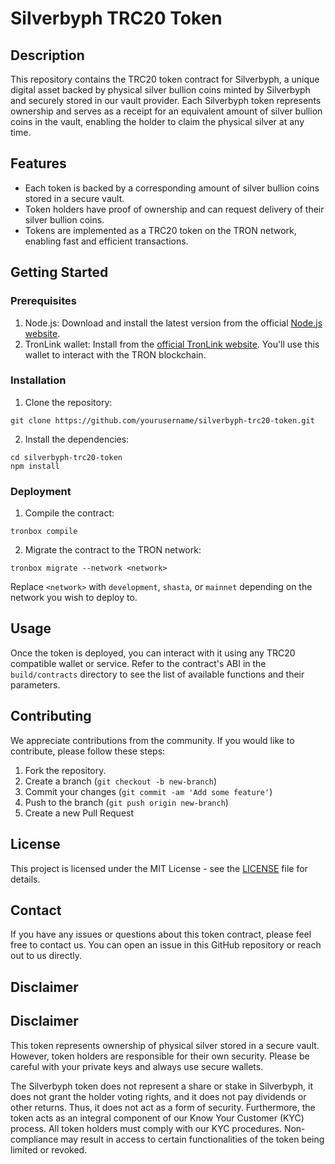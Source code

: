 # Silverbyph TRC20 Token

## Description

This repository contains the TRC20 token contract for Silverbyph, a unique digital asset backed by physical silver bullion coins minted by Silverbyph and securely stored in our vault provider. Each Silverbyph token represents ownership and serves as a receipt for an equivalent amount of silver bullion coins in the vault, enabling the holder to claim the physical silver at any time.

## Features

- Each token is backed by a corresponding amount of silver bullion coins stored in a secure vault.
- Token holders have proof of ownership and can request delivery of their silver bullion coins.
- Tokens are implemented as a TRC20 token on the TRON network, enabling fast and efficient transactions.

## Getting Started

### Prerequisites

1. Node.js: Download and install the latest version from the official [Node.js website](https://nodejs.org/).
2. TronLink wallet: Install from the [official TronLink website](https://www.tronlink.org/). You'll use this wallet to interact with the TRON blockchain.

### Installation

1. Clone the repository:

```
git clone https://github.com/yourusername/silverbyph-trc20-token.git
```

2. Install the dependencies:

```
cd silverbyph-trc20-token
npm install
```

### Deployment

1. Compile the contract:

```
tronbox compile
```

2. Migrate the contract to the TRON network:

```
tronbox migrate --network <network>
```

Replace `<network>` with `development`, `shasta`, or `mainnet` depending on the network you wish to deploy to.

## Usage

Once the token is deployed, you can interact with it using any TRC20 compatible wallet or service. Refer to the contract's ABI in the `build/contracts` directory to see the list of available functions and their parameters.

## Contributing

We appreciate contributions from the community. If you would like to contribute, please follow these steps:

1. Fork the repository.
2. Create a branch (`git checkout -b new-branch`)
3. Commit your changes (`git commit -am 'Add some feature'`)
4. Push to the branch (`git push origin new-branch`)
5. Create a new Pull Request

## License

This project is licensed under the MIT License - see the [LICENSE](LICENSE) file for details.

## Contact

If you have any issues or questions about this token contract, please feel free to contact us. You can open an issue in this GitHub repository or reach out to us directly.

## Disclaimer

## Disclaimer

This token represents ownership of physical silver stored in a secure vault. However, token holders are responsible for their own security. Please be careful with your private keys and always use secure wallets.

The Silverbyph token does not represent a share or stake in Silverbyph, it does not grant the holder voting rights, and it does not pay dividends or other returns. Thus, it does not act as a form of security. Furthermore, the token acts as an integral component of our Know Your Customer (KYC) process. All token holders must comply with our KYC procedures. Non-compliance may result in access to certain functionalities of the token being limited or revoked.
